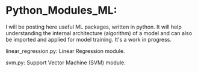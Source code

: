 # Python_Modules_ML: 

I will be posting here useful ML packages, written in python. It will help understanding the internal architecture (algorithm) of a model and can also be imported and applied for model training. It's a work in progress.

linear_regression.py: Linear Regression module.

svm.py: Support Vector Machine (SVM) module.
